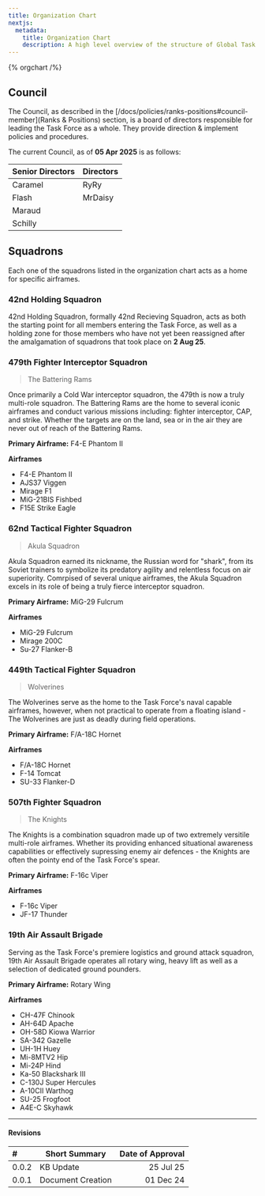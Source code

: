 ```yaml
---
title: Organization Chart
nextjs:
  metadata:
    title: Organization Chart
    description: A high level overview of the structure of Global Task Force Overlord.
---
```


{% orgchart /%}

## Council

The Council, as described in the [/docs/policies/ranks-positions#council-member](Ranks & Positions) section, is a board of directors responsible for leading the Task Force as a whole. They provide direction & implement policies and procedures.

The current Council, as of **05 Apr 2025** is as follows:

| **Senior Directors** | **Directors** |
| :------------------- | ------------- |
| Caramel              | RyRy          |
| Flash                | MrDaisy       |
| Maraud               |               |
| Schilly              |               |

## Squadrons

Each one of the squadrons listed in the organization chart acts as a home for specific airframes.

### 42nd Holding Squadron

42nd Holding Squadron, formally 42nd Recieving Squadron, acts as both the starting point for all members entering the Task Force, as well as a holding zone for those members who have not yet been reassigned after the amalgamation of squadrons that took place on **2 Aug 25**.

### 479th Fighter Interceptor Squadron

> The Battering Rams

Once primarily a Cold War interceptor squadron, the 479th is now a truly multi-role squadron. The Battering Rams are the home to several iconic airframes and conduct various missions including: fighter interceptor, CAP, and strike. Whether the targets are on the land, sea or in the air they are never out of reach of the Battering Rams.

**Primary Airframe:** F4-E Phantom II

**Airframes**

- F4-E Phantom II
- AJS37 Viggen
- Mirage F1
- MiG-21BIS Fishbed
- F15E Strike Eagle

### 62nd Tactical Fighter Squadron

> Akula Squadron

Akula Squadron earned its nickname, the Russian word for "shark", from its Soviet trainers to symbolize its predatory agility and relentless focus on air superiority. Comrpised of several unique airframes, the Akula Squadron excels in its role of being a truly fierce interceptor squadron.

**Primary Airframe:** MiG-29 Fulcrum

**Airframes**

- MiG-29 Fulcrum
- Mirage 200C
- Su-27 Flanker-B

### 449th Tactical Fighter Squadron

> Wolverines

The Wolverines serve as the home to the Task Force's naval capable airframes, however, when not practical to operate from a floating island - The Wolverines are just as deadly during field operations.

**Primary Airframe:** F/A-18C Hornet

**Airframes**

- F/A-18C Hornet
- F-14 Tomcat
- SU-33 Flanker-D

### 507th Fighter Squadron

> The Knights

The Knights is a combination squadron made up of two extremely versitile multi-role airframes. Whether its providing enhanced situational awareness capabilities or effectively supressing enemy air defences - the Knights are often the pointy end of the Task Force's spear.

**Primary Airframe:** F-16c Viper

**Airframes**

- F-16c Viper
- JF-17 Thunder

### 19th Air Assault Brigade

Serving as the Task Force's premiere logistics and ground attack squadron, 19th Air Assault Brigade operates all rotary wing, heavy lift as well as a selection of dedicated ground pounders.

**Primary Airframe:** Rotary Wing

**Airframes**

- CH-47F Chinook
- AH-64D Apache
- OH-58D Kiowa Warrior
- SA-342 Gazelle
- UH-1H Huey
- Mi-8MTV2 Hip
- Mi-24P Hind
- Ka-50 Blackshark III
- C-130J Super Hercules
- A-10CII Warthog
- SU-25 Frogfoot
- A4E-C Skyhawk

---

#### Revisions

| #     | Short Summary     | Date of Approval |
| :---- | ----------------- | ---------------: |
| 0.0.2 | KB Update         |        25 Jul 25 |
| 0.0.1 | Document Creation |        01 Dec 24 |
